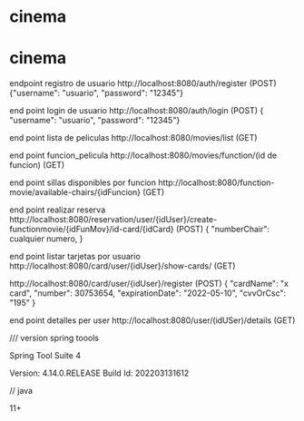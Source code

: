 # cinema



# cinema
endpoint registro de usuario http://localhost:8080/auth/register (POST)
  {"username": "usuario",
  "password": "12345"}
   
end point login de usuario http://localhost:8080/auth/login (POST)
 { "username": "usuario",
  "password": "12345"}

end point lista de peliculas http://localhost:8080/movies/list (GET)

end point funcion_pelicula http://localhost:8080/movies/function/(id de funcion) (GET)

end point sillas disponibles por funcion http://localhost:8080/function-movie/available-chairs/{idFuncion} (GET)

end point realizar reserva http://localhost:8080/reservation/user/{idUser}/create-functionmovie/{idFunMov}/id-card/{idCard} (POST)
{
"numberChair": cualquier numero,
}

end point listar tarjetas  por usuario http://localhost:8080/card/user/{idUser}/show-cards/ (GET)

http://localhost:8080/card/user/{idUser}/register (POST) 
   {
   "cardName": "x card",
    "number": 30753654,
    "expirationDate": "2022-05-10",
    "cvvOrCsc": "195"
    }
   
end point detalles per user http://localhost:8080/user/(idUSer)/details (GET)


/// version spring toools 

Spring Tool Suite 4 

Version: 4.14.0.RELEASE
Build Id: 202203131612

// java

11+
